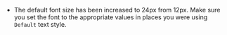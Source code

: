- The default font size has been increased to 24px from 12px. Make sure you set the font to the appropriate values in places you were using `Default` text style.
